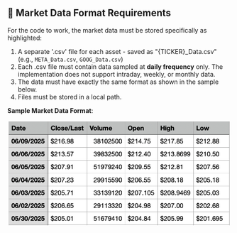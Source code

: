 ## 📁 Market Data Format Requirements

For the code to work, the market data must be stored specifically as highlighted:

1. A separate '.csv' file for each asset - saved as "{TICKER}_Data.csv" (e.g., `META_Data.csv`, `GOOG_Data.csv`)
2. Each .csv file must contain data sampled at **daily frequency** only. The implementation does not support intraday, weekly, or monthly data.
3. The data must have exactly the same format as shown in the sample below. 
4. Files must be stored in a local path.

**Sample Market Data Format**:

<p align="center">
  <img src="figures/Market_Data_Format.png" width="500"/>
</p>

